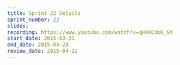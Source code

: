 ```yaml
---
title: Sprint 22 Details
sprint_number: 22
slides: 
recording: https://www.youtube.com/watch?v=qH4XChbK_SM
start_date: 2015-03-31
end_date: 2015-04-20
review_date: 2015-04-22
---
```

